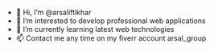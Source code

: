 - 👋 Hi, I’m @arsaliftikhar
- 👀 I’m interested to develop professional web applications
- 🌱 I’m currently learning latest web technologies
- 📫 Contact me any time on my fiverr account arsal_group

<!---
arsaliftikhar/arsaliftikhar is a ✨ special ✨ repository because its `README.md` (this file) appears on your GitHub profile.
You can click the Preview link to take a look at your changes.
--->
